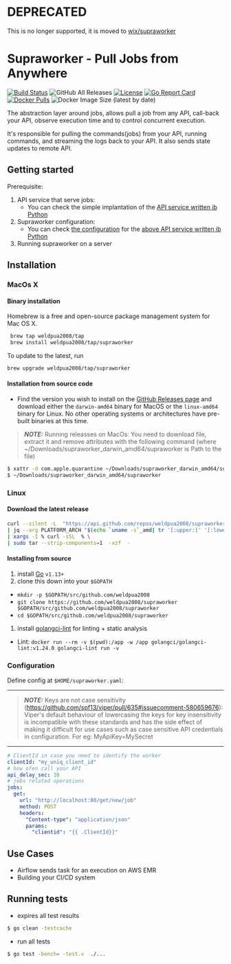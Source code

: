 # DEPRECATED 
This is no longer supported, it is moved to [wix/supraworker](https://github.com/wix/supraworker)

# Supraworker - Pull Jobs from Anywhere
[![Build Status](https://travis-ci.org/weldpua2008/supraworker.svg?branch=master)](https://travis-ci.org/weldpua2008/supraworker) ![GitHub All Releases](https://img.shields.io/github/downloads/weldpua2008/supraworker/total) [![License](https://img.shields.io/badge/License-Apache%202.0-blue.svg)](https://opensource.org/licenses/Apache-2.0) [![Go Report Card](https://goreportcard.com/badge/github.com/weldpua2008/supraworker)](https://goreportcard.com/report/github.com/weldpua2008/supraworker) [![Docker Pulls](https://img.shields.io/docker/pulls/weldpua2008/supraworker)](https://hub.docker.com/r/weldpua2008/supraworker) ![Docker Image Size (latest by date)](https://img.shields.io/docker/image-size/weldpua2008/supraworker?label=docker%20image)

The abstraction layer around jobs, allows pull a job from any API, call-back your API, observe execution time and to control concurrent execution.

It's responsible for pulling the commands(jobs) from your API, running commands, and streaming the logs back to your API. 
It also sends state updates to remote API.

## Getting started

Prerequisite:
1. API service that serve jobs:
    * You can check the simple implantation of the [API service written ib Python](docker-image/apiserver/app/app.py)
2. Supraworker configuration:
    * You can check [the configuration](tests/supraworker/supraworker.yml) for the [above API service written ib Python](docker-image/apiserver/app/app.py)  
3. Running supraworker on a server 

## Installation 
### MacOs X

#### Binary installation 
Homebrew is a free and open-source package management system for Mac OS X.
```bash
 brew tap weldpua2008/tap
 brew install weldpua2008/tap/supraworker
```
To update to the latest, run
```bash
brew upgrade weldpua2008/tap/supraworker
```

#### Installation from source code

* Find the version you wish to install on the [GitHub Releases
page](https://github.com/weldpua2008/supraworker/releases) and download either the
`darwin-amd64` binary for MacOS or the `linux-amd64` binary for Linux. No other
operating systems or architectures have pre-built binaries at this time.

> **_NOTE:_** Running releasses on MacOs:
> You need to download file, extract it and remove attributes with
> the following command (where ~/Downloads/supraworker_darwin_amd64/supraworker is Path to the file)

```bash
$ xattr -d com.apple.quarantine ~/Downloads/supraworker_darwin_amd64/supraworker
$ ~/Downloads/supraworker_darwin_amd64/supraworker
```

### Linux
#### Download the latest release
```bash
curl --silent -L  "https://api.github.com/repos/weldpua2008/supraworker/releases/latest"  \
| jq --arg PLATFORM_ARCH "$(echo `uname -s`_amd| tr '[:upper:]' '[:lower:]')" -r '.assets[] | select(.name | contains($PLATFORM_ARCH)).browser_download_url' \
| xargs -I % curl -sSL  % \
| sudo tar --strip-components=1  -xzf  -
```
#### Installing from source
1. install [Go](http://golang.org) `v1.13+`
1. clone this down into your `$GOPATH`
* `mkdir -p $GOPATH/src/github.com/weldpua2008`
* `git clone https://github.com/weldpua2008/supraworker $GOPATH/src/github.com/weldpua2008/supraworker`
* `cd $GOPATH/src/github.com/weldpua2008/supraworker`
1. install [golangci-lint](https://github.com/golangci/golangci-lint#install) for linting + static analysis
* Lint: `docker run --rm -v $(pwd):/app -w /app golangci/golangci-lint:v1.24.0 golangci-lint run -v`


### Configuration
Define config at `$HOME/supraworker.yaml`:

---
> **_NOTE:_** Keys are not case sensitivity (https://github.com/spf13/viper/pull/635#issuecomment-580659676):
Viper's default behaviour of lowercasing the keys for key insensitivity is incompatible
with these standards and has the side effect of making it difficult for
use cases such as case sensitive API credentials in configuration.
For eg: MyApiKey=MySecret
---

```yaml
# ClientId in case you need to identify the worker
clientId: "my_uniq_client_id"
# how ofen call your API
api_delay_sec: 10
# jobs related operations
jobs:
  get:
    url: "http://localhost:80/get/new/job"
    method: POST
    headers:
      "Content-type": "application/json"
      params:
        "clientid": "{{ .ClientId}}"
```
## Use Cases
* Airflow sends task for an execution on AWS EMR
* Building your CI/CD system

## Running tests

*  expires all test results

```bash
$ go clean -testcache
```
* run all tests

```bash
$ go test -bench= -test.v  ./...
```
